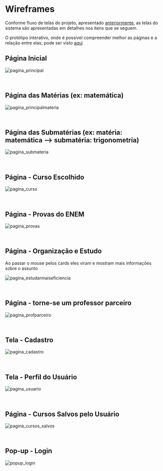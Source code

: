 # Wireframes

Conforme fluxo de telas do projeto, apresentado [anteriormente](https://github.com/ICEI-PUC-Minas-PPLCC-TI/tiaw-ppl-cc-m-20212-aulas-particulares-01/blob/master/Documentacao/Projeto_Interface/01-Fluxo_Usuario.md), 
as telas do sistema são apresentadas em detalhes nos itens que se seguem. 

O protótipo interativo, onde é possível compreender melhor as páginas e a relação entre elas, pode ser visto [aqui](https://www.figma.com/proto/LuIool962Nh8OrpR43faEU/prototipo?node-id=2%3A269&scaling=min-zoom&page-id=0%3A1&starting-point-node-id=2%3A269)

## Página Inicial

![pagina_principal](https://user-images.githubusercontent.com/89420917/135542338-5c0d9f1f-e920-4792-adac-0aa7c65f8fab.png)

<br>

## Página das Matérias (ex: matemática)

![pagina_principalmateria](https://user-images.githubusercontent.com/89420917/135542385-3070b8ca-22ba-4ea5-91bb-c046606e10af.png)

<br>

## Página das Submatérias (ex: matéria: matemática --> submatéria: trigonometria)

![pagina_submateria](https://user-images.githubusercontent.com/89420917/135542470-57236708-ba2e-4821-9431-a02a53d47df9.png)

<br>

## Página - Curso Escolhido 

![pagina_curso](https://user-images.githubusercontent.com/89420917/135542518-90e181a1-ecd7-40d7-963c-21556730910a.png)

<br>

## Página - Provas do ENEM

![pagina_provas](https://user-images.githubusercontent.com/89420917/135544165-84dd6e74-cb8c-4b47-b89e-bae93f38d1bb.png)

<br>

## Página - Organização e Estudo

Ao passar o mouse pelos cards eles viram e mostram mais informações sobre o assunto

![pagina_estudarmaiseficiencia](https://user-images.githubusercontent.com/89420917/135542629-659e212a-94f0-405e-8c40-4f304dceced2.png)

<br>

## Página - torne-se um professor parceiro

![pagina_profparceiro](https://user-images.githubusercontent.com/89420917/135543107-a4238da7-7e3b-4e5e-9a95-f98cd06a692b.png)

<br>

## Tela - Cadastro

![pagina_cadastro](https://user-images.githubusercontent.com/89420917/135543505-4d0107af-b62a-451f-961a-f947ade00560.png)

<br>

## Tela - Perfil do Usuário

![pagina_usuario](https://user-images.githubusercontent.com/89420917/135543874-8dd2e7de-053d-4250-9a1e-12be894cedb0.png)

<br>

## Página - Cursos Salvos pelo Usuário 

![pagina_cursos_salvos](https://user-images.githubusercontent.com/89420917/135544098-e1287e50-de91-491e-84fa-04fc3aab85a2.png)

<br>

## Pop-up - Login

![popup_login](https://user-images.githubusercontent.com/89420917/135544264-a4a3c8e1-725a-4ab0-89bb-bfd2ec711feb.png)






